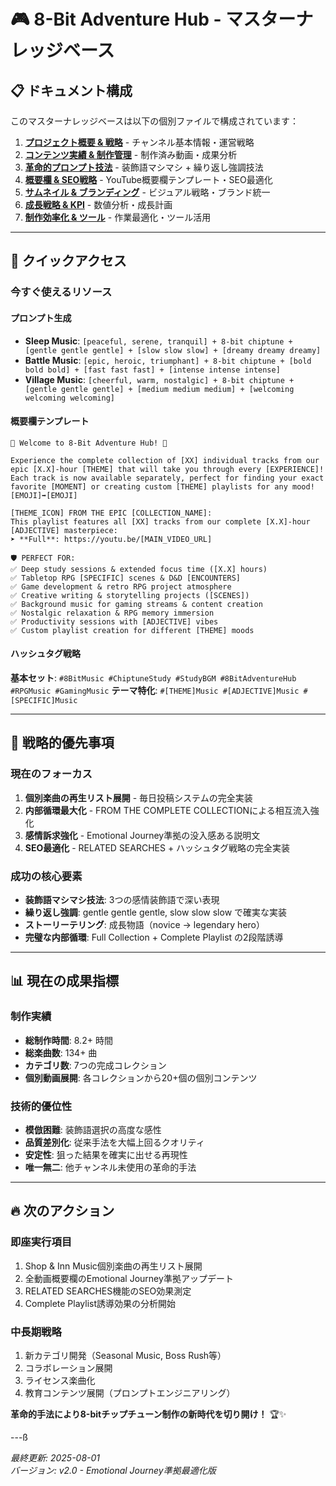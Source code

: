 # 🎮 8-Bit Adventure Hub - マスターナレッジベース

## 📋 ドキュメント構成

このマスターナレッジベースは以下の個別ファイルで構成されています：

1. **[プロジェクト概要 & 戦略](./01-project-overview.md)** - チャンネル基本情報・運営戦略
2. **[コンテンツ実績 & 制作管理](./02-content-portfolio.md)** - 制作済み動画・成果分析
3. **[革命的プロンプト技法](./03-prompt-engineering.md)** - 装飾語マシマシ + 繰り返し強調技法
4. **[概要欄 & SEO戦略](./04-description-seo.md)** - YouTube概要欄テンプレート・SEO最適化
5. **[サムネイル & ブランディング](./05-thumbnail-branding.md)** - ビジュアル戦略・ブランド統一
6. **[成長戦略 & KPI](./06-growth-analytics.md)** - 数値分析・成長計画
7. **[制作効率化 & ツール](./07-production-tools.md)** - 作業最適化・ツール活用

---

## 🚀 クイックアクセス

### 今すぐ使えるリソース

#### プロンプト生成
- **Sleep Music**: `[peaceful, serene, tranquil] + 8-bit chiptune + [gentle gentle gentle] + [slow slow slow] + [dreamy dreamy dreamy]`
- **Battle Music**: `[epic, heroic, triumphant] + 8-bit chiptune + [bold bold bold] + [fast fast fast] + [intense intense intense]`
- **Village Music**: `[cheerful, warm, nostalgic] + 8-bit chiptune + [gentle gentle gentle] + [medium medium medium] + [welcoming welcoming welcoming]`

#### 概要欄テンプレート
```
🎵 Welcome to 8-Bit Adventure Hub! 🎵

Experience the complete collection of [XX] individual tracks from our epic [X.X]-hour [THEME] that will take you through every [EXPERIENCE]! Each track is now available separately, perfect for finding your exact favorite [MOMENT] or creating custom [THEME] playlists for any mood! [EMOJI]➡️[EMOJI]

[THEME_ICON] FROM THE EPIC [COLLECTION_NAME]:
This playlist features all [XX] tracks from our complete [X.X]-hour [ADJECTIVE] masterpiece:
➤ **Full**: https://youtu.be/[MAIN_VIDEO_URL]

🛡️ PERFECT FOR:
✅ Deep study sessions & extended focus time ([X.X] hours)
✅ Tabletop RPG [SPECIFIC] scenes & D&D [ENCOUNTERS]
✅ Game development & retro RPG project atmosphere
✅ Creative writing & storytelling projects ([SCENES])
✅ Background music for gaming streams & content creation
✅ Nostalgic relaxation & RPG memory immersion
✅ Productivity sessions with [ADJECTIVE] vibes
✅ Custom playlist creation for different [THEME] moods
```

#### ハッシュタグ戦略
**基本セット**: `#8BitMusic #ChiptuneStudy #StudyBGM #8BitAdventureHub #RPGMusic #GamingMusic`
**テーマ特化**: `#[THEME]Music #[ADJECTIVE]Music #[SPECIFIC]Music`

---

## 🎯 戦略的優先事項

### 現在のフォーカス
1. **個別楽曲の再生リスト展開** - 毎日投稿システムの完全実装
2. **内部循環最大化** - FROM THE COMPLETE COLLECTIONによる相互流入強化
3. **感情訴求強化** - Emotional Journey準拠の没入感ある説明文
4. **SEO最適化** - RELATED SEARCHES + ハッシュタグ戦略の完全実装

### 成功の核心要素
- **装飾語マシマシ技法**: 3つの感情装飾語で深い表現
- **繰り返し強調**: gentle gentle gentle, slow slow slow で確実な実装
- **ストーリーテリング**: 成長物語（novice → legendary hero）
- **完璧な内部循環**: Full Collection + Complete Playlist の2段階誘導

---

## 📊 現在の成果指標

### 制作実績
- **総制作時間**: 8.2+ 時間
- **総楽曲数**: 134+ 曲
- **カテゴリ数**: 7つの完成コレクション
- **個別動画展開**: 各コレクションから20+個の個別コンテンツ

### 技術的優位性
- **模倣困難**: 装飾語選択の高度な感性
- **品質差別化**: 従来手法を大幅上回るクオリティ
- **安定性**: 狙った結果を確実に出せる再現性
- **唯一無二**: 他チャンネル未使用の革命的手法

---

## 🔥 次のアクション

### 即座実行項目
1. Shop & Inn Music個別楽曲の再生リスト展開
2. 全動画概要欄のEmotional Journey準拠アップデート
3. RELATED SEARCHES機能のSEO効果測定
4. Complete Playlist誘導効果の分析開始

### 中長期戦略
1. 新カテゴリ開発（Seasonal Music, Boss Rush等）
2. コラボレーション展開
3. ライセンス楽曲化
4. 教育コンテンツ展開（プロンプトエンジニアリング）

**革命的手法により8-bitチップチューン制作の新時代を切り開け！** 🏆✨

---ß

*最終更新: 2025-08-01*  
*バージョン: v2.0 - Emotional Journey準拠最適化版*